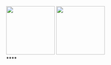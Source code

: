 

<div>
  <img height="130em" src="https://github-readme-stats.vercel.app/api?username=luiz1807&count_private=true&show_icons=true&theme=nightowl">
  <img height="130em" src="https://github-readme-stats.vercel.app/api/top-langs/?username=luiz1807&langs_count=8&hide_progress=true&theme=nightowl">
</div>****
